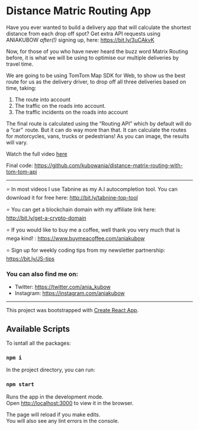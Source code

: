 # Distance Matric Routing App

Have you ever wanted to build a delivery app that will calculate the shortest distance from each drop off spot? Get extra API requests using ANIAKUBOW *after(!)* signing up, here: https://bit.ly/3uCAkvK

Now, for those of you who have never heard the buzz word Matrix Routing before, it is what we will be using to optimise our multiple deliveries by travel time. 

We are going to be using TomTom Map SDK for Web, to show us the best route for us as the delivery driver, to drop off all three deliveries based on time, taking: 
1. The route into account 
2. The traffic on the roads into account. 
3. The traffic incidents on the roads into account

The final route is calculated using the “Routing API” which by default will do a “car”  route. But it can do way more than that. It can calculate the routes for motorcycles, vans, trucks or pedestrians! As you can image, the results will vary.  

Watch the full video [here](https://www.youtube.com/watch?v=43jfFU4FJZo)

Final code: https://github.com/kubowania/distance-matrix-routing-with-tom-tom-api
___
⭐ In most videos I use Tabnine as my A.I autocompletion tool. You can download it for free here: http://bit.ly/tabnine-top-tool

⭐ You can get a blockchain domain with my affiliate link here: http://bit.ly/get-a-crypto-domain

⭐ If you would like to buy me a coffee, well thank you very much that is mega kind! : https://www.buymeacoffee.com/aniakubow

⭐ Sign up for weekly coding tips from my newsletter partnership: https://bit.ly/JS-tips

### You can also find me on:
* Twitter: https://twitter.com/ania_kubow
* Instagram: https://instagram.com/aniakubow

___


This project was bootstrapped with [Create React App](https://github.com/facebook/create-react-app).

## Available Scripts

To isntall all the packages:

### `npm i`

In the project directory, you can run:

### `npm start`

Runs the app in the development mode.\
Open [http://localhost:3000](http://localhost:3000) to view it in the browser.

The page will reload if you make edits.\
You will also see any lint errors in the console.
